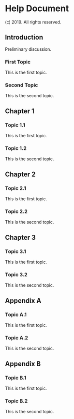 # Help Document

(c) 2019. All rights reserved.
## Introduction

Preliminary discussion.

### First Topic

This is the first topic.

### Second Topic

This is the second topic.
## Chapter 1

### Topic 1.1

This is the first topic.

### Topic 1.2

This is the second topic.
## Chapter 2

### Topic 2.1

This is the first topic.

### Topic 2.2

This is the second topic.
## Chapter 3

### Topic 3.1

This is the first topic.

### Topic 3.2

This is the second topic.
## Appendix A

### Topic A.1

This is the first topic.

### Topic A.2

This is the second topic.
## Appendix B

### Topic B.1

This is the first topic.

### Topic B.2

This is the second topic.
